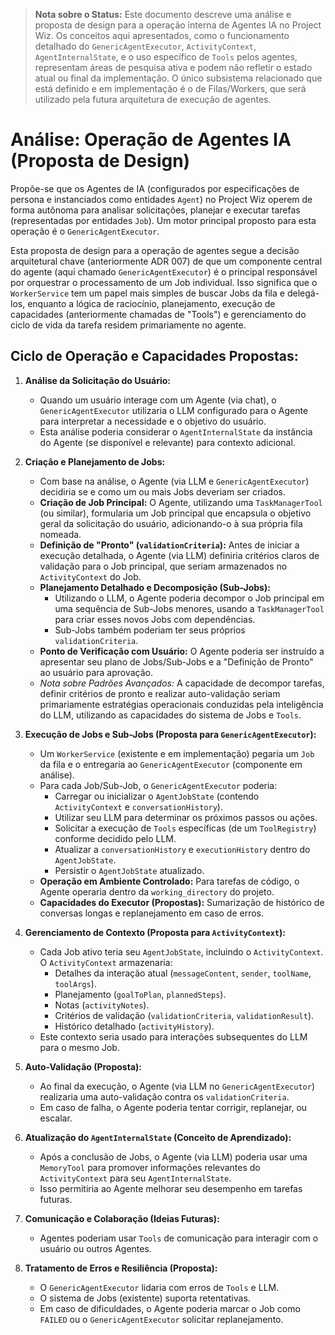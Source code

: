 > **Nota sobre o Status:** Este documento descreve uma análise e proposta de design para a operação interna de Agentes IA no Project Wiz. Os conceitos aqui apresentados, como o funcionamento detalhado do `GenericAgentExecutor`, `ActivityContext`, `AgentInternalState`, e o uso específico de `Tools` pelos agentes, representam áreas de pesquisa ativa e podem não refletir o estado atual ou final da implementação. O único subsistema relacionado que está definido e em implementação é o de Filas/Workers, que será utilizado pela futura arquitetura de execução de agentes.

# Análise: Operação de Agentes IA (Proposta de Design)

Propõe-se que os Agentes de IA (configurados por especificações de persona e instanciados como entidades `Agent`) no Project Wiz operem de forma autônoma para analisar solicitações, planejar e executar tarefas (representadas por entidades `Job`). Um motor principal proposto para esta operação é o `GenericAgentExecutor`.

Esta proposta de design para a operação de agentes segue a decisão arquitetural chave (anteriormente ADR 007) de que um componente central do agente (aqui chamado `GenericAgentExecutor`) é o principal responsável por orquestrar o processamento de um Job individual. Isso significa que o `WorkerService` tem um papel mais simples de buscar Jobs da fila e delegá-los, enquanto a lógica de raciocínio, planejamento, execução de capacidades (anteriormente chamadas de "Tools") e gerenciamento do ciclo de vida da tarefa residem primariamente no agente.

## Ciclo de Operação e Capacidades Propostas:

1.  **Análise da Solicitação do Usuário:**
    *   Quando um usuário interage com um Agente (via chat), o `GenericAgentExecutor` utilizaria o LLM configurado para o Agente para interpretar a necessidade e o objetivo do usuário.
    *   Esta análise poderia considerar o `AgentInternalState` da instância do Agente (se disponível e relevante) para contexto adicional.

2.  **Criação e Planejamento de Jobs:**
    *   Com base na análise, o Agente (via LLM e `GenericAgentExecutor`) decidiria se e como um ou mais Jobs deveriam ser criados.
    *   **Criação de Job Principal:** O Agente, utilizando uma `TaskManagerTool` (ou similar), formularia um Job principal que encapsula o objetivo geral da solicitação do usuário, adicionando-o à sua própria fila nomeada.
    *   **Definição de "Pronto" (`validationCriteria`):** Antes de iniciar a execução detalhada, o Agente (via LLM) definiria critérios claros de validação para o Job principal, que seriam armazenados no `ActivityContext` do Job.
    *   **Planejamento Detalhado e Decomposição (Sub-Jobs):**
        *   Utilizando o LLM, o Agente poderia decompor o Job principal em uma sequência de Sub-Jobs menores, usando a `TaskManagerTool` para criar esses novos Jobs com dependências.
        *   Sub-Jobs também poderiam ter seus próprios `validationCriteria`.
    *   **Ponto de Verificação com Usuário:** O Agente poderia ser instruído a apresentar seu plano de Jobs/Sub-Jobs e a "Definição de Pronto" ao usuário para aprovação.
    *   *Nota sobre Padrões Avançados:* A capacidade de decompor tarefas, definir critérios de pronto e realizar auto-validação seriam primariamente estratégias operacionais conduzidas pela inteligência do LLM, utilizando as capacidades do sistema de Jobs e `Tools`.

3.  **Execução de Jobs e Sub-Jobs (Proposta para `GenericAgentExecutor`):**
    *   Um `WorkerService` (existente e em implementação) pegaria um `Job` da fila e o entregaria ao `GenericAgentExecutor` (componente em análise).
    *   Para cada Job/Sub-Job, o `GenericAgentExecutor` poderia:
        *   Carregar ou inicializar o `AgentJobState` (contendo `ActivityContext` e `conversationHistory`).
        *   Utilizar seu LLM para determinar os próximos passos ou ações.
        *   Solicitar a execução de `Tools` específicas (de um `ToolRegistry`) conforme decidido pelo LLM.
        *   Atualizar a `conversationHistory` e `executionHistory` dentro do `AgentJobState`.
        *   Persistir o `AgentJobState` atualizado.
    *   **Operação em Ambiente Controlado:** Para tarefas de código, o Agente operaria dentro da `working_directory` do projeto.
    *   **Capacidades do Executor (Propostas):** Sumarização de histórico de conversas longas e replanejamento em caso de erros.

4.  **Gerenciamento de Contexto (Proposta para `ActivityContext`):**
    *   Cada Job ativo teria seu `AgentJobState`, incluindo o `ActivityContext`. O `ActivityContext` armazenaria:
        *   Detalhes da interação atual (`messageContent`, `sender`, `toolName`, `toolArgs`).
        *   Planejamento (`goalToPlan`, `plannedSteps`).
        *   Notas (`activityNotes`).
        *   Critérios de validação (`validationCriteria`, `validationResult`).
        *   Histórico detalhado (`activityHistory`).
    *   Este contexto seria usado para interações subsequentes do LLM para o mesmo Job.

5.  **Auto-Validação (Proposta):**
    *   Ao final da execução, o Agente (via LLM no `GenericAgentExecutor`) realizaria uma auto-validação contra os `validationCriteria`.
    *   Em caso de falha, o Agente poderia tentar corrigir, replanejar, ou escalar.

6.  **Atualização do `AgentInternalState` (Conceito de Aprendizado):**
    *   Após a conclusão de Jobs, o Agente (via LLM) poderia usar uma `MemoryTool` para promover informações relevantes do `ActivityContext` para seu `AgentInternalState`.
    *   Isso permitiria ao Agente melhorar seu desempenho em tarefas futuras.

7.  **Comunicação e Colaboração (Ideias Futuras):**
    *   Agentes poderiam usar `Tools` de comunicação para interagir com o usuário ou outros Agentes.

8.  **Tratamento de Erros e Resiliência (Proposta):**
    *   O `GenericAgentExecutor` lidaria com erros de `Tools` e LLM.
    *   O sistema de Jobs (existente) suporta retentativas.
    *   Em caso de dificuldades, o Agente poderia marcar o Job como `FAILED` ou o `GenericAgentExecutor` solicitar replanejamento.
